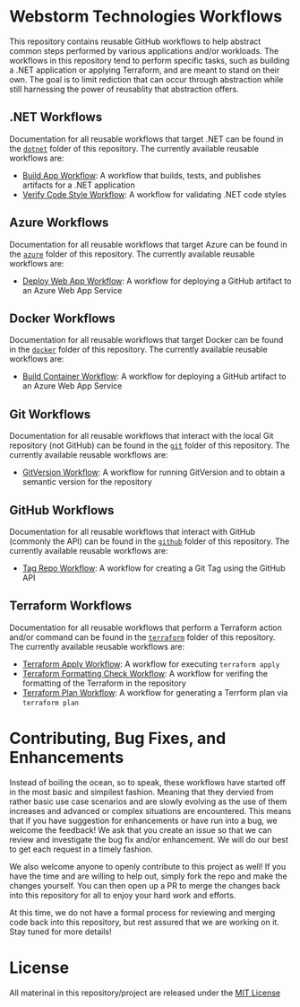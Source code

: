 # Webstorm Technologies Workflows
This repository contains reusable GitHub workflows to help abstract common steps performed by various applications and/or workloads.
The workflows in this repository tend to perform specific tasks, such as building a .NET application or applying Terraform, and are meant to stand on their own.
The goal is to limit rediction that can occur through abstraction while still harnessing the power of reusablity that abstraction offers.

## .NET Workflows
Documentation for all reusable workflows that target .NET can be found in the [`dotnet`](./dotnet/) folder of this repository.
The currently available reusable workflows are:
- [Build App Workflow](./.github/workflows/dotnet-build-app-workflow.yml): A workflow that builds, tests, and publishes artifacts for a .NET application
- [Verify Code Style Workflow](./.github/workflows/dotnet-verify-code-style-workflow.yml): A workflow for validating .NET code styles

## Azure Workflows
Documentation for all reusable workflows that target Azure can be found in the [`azure`](./azure/) folder of this repository.
The currently available reusable workflows are:
- [Deploy Web App Workflow](./.github/workflows/azure-deploy-web-app-workflow.yml): A workflow for deploying a GitHub artifact to an Azure Web App Service

## Docker Workflows
Documentation for all reusable workflows that target Docker can be found in the [`docker`](./docker/) folder of this repository.
The currently available reusable workflows are:
- [Build Container Workflow](./.github/workflows/docker-build-container-workflow.yml): A workflow for deploying a GitHub artifact to an Azure Web App Service

## Git Workflows
Documentation for all reusable workflows that interact with the local Git repository (not GitHub) can be found in the [`git`](./git/) folder of this repository.
The currently available reusable workflows are:
- [GitVersion Workflow](./.github/workflows/gitversion-workflow.yml): A workflow for running GitVersion and to obtain a semantic version for the repository

## GitHub Workflows
Documentation for all reusable workflows that interact with GitHub (commonly the API) can be found in the [`github`](./github/) folder of this repository.
The currently available reusable workflows are:
- [Tag Repo Workflow](./.github/workflows/github-tag-repo-workflow.yml): A workflow for creating a Git Tag using the GitHub API

## Terraform Workflows
Documentation for all reusable workflows that perform a Terraform action and/or command can be found in the [`terraform`](./terraform/) folder of this repository.
The currently available reusable workflows are:
- [Terraform Apply Workflow](./.github/workflows/terraform-apply-workflow.yml): A workflow for executing `terraform apply`
- [Terraform Formatting Check Workflow](./.github/workflows/terraform-formatting-check-workflow.yml): A workflow for verifing the formatting of the Terraform in the repository
- [Terraform Plan Workflow](./.github/workflows/terraform-plan-workflow.yml): A workflow for generating a Terrform plan via `terraform plan`

# Contributing, Bug Fixes, and Enhancements
Instead of boiling the ocean, so to speak, these workflows have started off in the most basic and simpilest fashion.
Meaning that they dervied from rather basic use case scenarios and are slowly evolving as the use of them increases and advanced or complex situations are encountered.
This means that if you have suggestion for enhancements or have run into a bug, we welcome the feedback!
We ask that you create an issue so that we can review and investigate the bug fix and/or enhancement.
We will do our best to get each request in a timely fashion.

We also welcome anyone to openly contribute to this project as well!
If you have the time and are willing to help out, simply fork the repo and make the changes yourself.
You can then open up a PR to merge the changes back into this repository for all to enjoy your hard work and efforts.

At this time, we do not have a formal process for reviewing and merging code back into this repository, but rest assured that we are working on it.
Stay tuned for more details!

# License
All materinal in this repository/project are released under the [MIT License](LICENSE)
